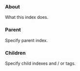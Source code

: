 ### About
What this index does.

### Parent
Specify parent index.

### Children
Specify child indexes and / or tags.